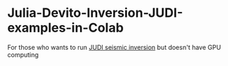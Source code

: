 # Julia-Devito-Inversion-JUDI-examples-in-Colab
For those who wants to run [JUDI seismic inversion](https://github.com/slimgroup/JUDI.jl) but doesn't have GPU computing
